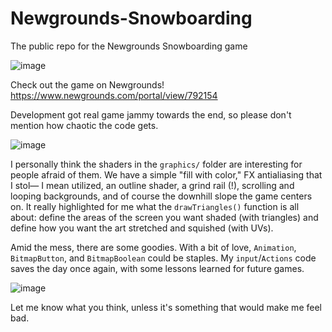 # Newgrounds-Snowboarding
The public repo for the Newgrounds Snowboarding game

![image](https://user-images.githubusercontent.com/5033927/116805727-5fbf9580-aaf6-11eb-89c2-b023c303175e.png)

Check out the game on Newgrounds! https://www.newgrounds.com/portal/view/792154

Development got real game jammy towards the end, so please don't mention how chaotic the code gets.

![image](https://user-images.githubusercontent.com/5033927/116805724-59311e00-aaf6-11eb-8cc9-fdb3d61ce40a.png)

I personally think the shaders in the `graphics/` folder are interesting for people afraid of them. We have a simple "fill with color," FX antialiasing that I stol— I mean utilized, an outline shader, a grind rail (!), scrolling and looping backgrounds, and of course the downhill slope the game centers on. It really highlighted for me what the `drawTriangles()` function is all about: define the areas of the screen you want shaded (with triangles) and define how you want the art stretched and squished (with UVs).

Amid the mess, there are some goodies. With a bit of love, `Animation`, `BitmapButton`, and `BitmapBoolean` could be staples. My `input`/`Actions` code saves the day once again, with some lessons learned for future games.

![image](https://user-images.githubusercontent.com/5033927/116805720-50d8e300-aaf6-11eb-80a9-3c1e9cccbc3f.png)

Let me know what you think, unless it's something that would make me feel bad.
